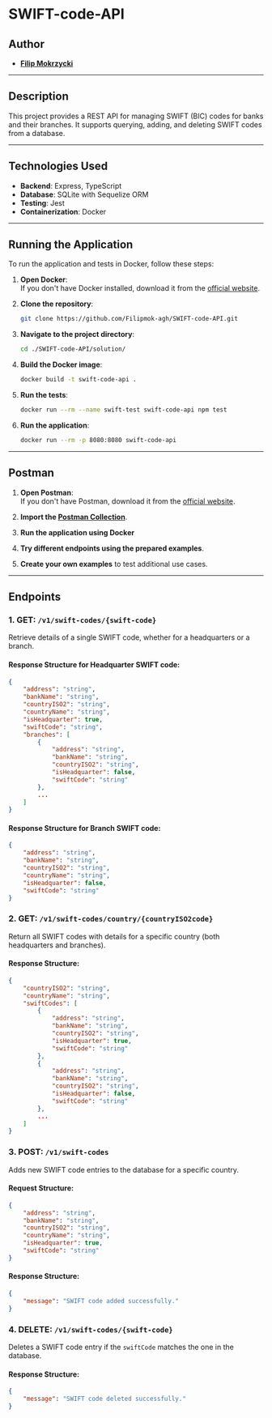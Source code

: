 
# SWIFT-code-API

## Author
- **[Filip Mokrzycki](https://github.com/Filipmok-agh)**

---

## Description

This project provides a REST API for managing SWIFT (BIC) codes for banks and their branches. It supports querying, adding, and deleting SWIFT codes from a database.

---

## Technologies Used

- **Backend**: Express, TypeScript  
- **Database**: SQLite with Sequelize ORM  
- **Testing**: Jest  
- **Containerization**: Docker

---

## Running the Application

To run the application and tests in Docker, follow these steps:

1. **Open Docker**:  
   If you don't have Docker installed, download it from the [official website](https://www.docker.com/products/docker-desktop/).

2. **Clone the repository**:
   ```bash
   git clone https://github.com/Filipmok-agh/SWIFT-code-API.git
   ```

3. **Navigate to the project directory**:
   ```bash
   cd ./SWIFT-code-API/solution/
   ```

4. **Build the Docker image**:
   ```bash
   docker build -t swift-code-api .
   ```

5. **Run the tests**:
   ```bash
   docker run --rm --name swift-test swift-code-api npm test
   ```

6. **Run the application**:
   ```bash
   docker run --rm -p 8080:8080 swift-code-api
   ```

---

## Postman

1. **Open Postman**:  
   If you don't have Postman, download it from the [official website](https://www.postman.com/).

2. **Import the [Postman Collection](./Collection.json)**.

3. **Run the application using Docker** 

4. **Try different endpoints using the prepared examples**.

5. **Create your own examples** to test additional use cases.

---

## Endpoints

### 1. **GET**: `/v1/swift-codes/{swift-code}`
Retrieve details of a single SWIFT code, whether for a headquarters or a branch.

#### Response Structure for Headquarter SWIFT code:
```json
{
    "address": "string",
    "bankName": "string",
    "countryISO2": "string",
    "countryName": "string",
    "isHeadquarter": true,
    "swiftCode": "string",
    "branches": [
        {
            "address": "string",
            "bankName": "string",
            "countryISO2": "string",
            "isHeadquarter": false,
            "swiftCode": "string"
        },
        ...
    ]
}
```

#### Response Structure for Branch SWIFT code:
```json
{
    "address": "string",
    "bankName": "string",
    "countryISO2": "string",
    "countryName": "string",
    "isHeadquarter": false,
    "swiftCode": "string"
}
```

### 2. **GET**: `/v1/swift-codes/country/{countryISO2code}`
Return all SWIFT codes with details for a specific country (both headquarters and branches).

#### Response Structure:
```json
{
    "countryISO2": "string",
    "countryName": "string",
    "swiftCodes": [
        {
            "address": "string",
            "bankName": "string",
            "countryISO2": "string",
            "isHeadquarter": true,
            "swiftCode": "string"
        },
        {
            "address": "string",
            "bankName": "string",
            "countryISO2": "string",
            "isHeadquarter": false,
            "swiftCode": "string"
        },
        ...
    ]
}
```

### 3. **POST**: `/v1/swift-codes`
Adds new SWIFT code entries to the database for a specific country.

#### Request Structure:
```json
{
    "address": "string",
    "bankName": "string",
    "countryISO2": "string",
    "countryName": "string",
    "isHeadquarter": true,
    "swiftCode": "string"
}
```

#### Response Structure:
```json
{
    "message": "SWIFT code added successfully."
}
```

### 4. **DELETE**: `/v1/swift-codes/{swift-code}`
Deletes a SWIFT code entry if the `swiftCode` matches the one in the database.

#### Response Structure:
```json
{
    "message": "SWIFT code deleted successfully."
}
```